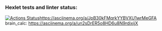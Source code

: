 ### Hexlet tests and linter status:
[![Actions Status](https://github.com/Krushovice/python-project-49/workflows/hexlet-check/badge.svg)](https://github.com/Krushovice/python-project-49/actions)https://asciinema.org/a/JpB30kFMqrkYYBVXU1wrMeGFA
brain_calc: https://asciinema.org/a/un2sDrER5o8HD6u8N9rdixijX
